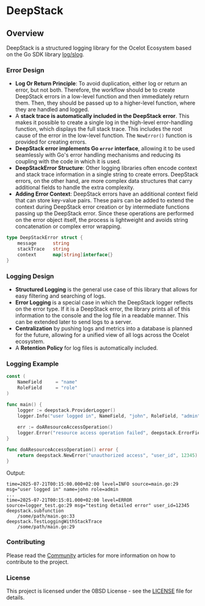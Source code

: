 # DeepStack

## Overview

DeepStack is a structured logging library for the Ocelot Ecosystem based on the Go SDK library [log/slog](https://go.dev/blog/slog).

### Error Design

* **Log Or Return Principle**: To avoid duplication, either log or return an error, but not both. Therefore, the workflow should be to create DeepStack errors in a low-level function and then immediately return them. Then, they should be passed up to a higher-level function, where they are handled and logged.
* A **stack trace is automatically included in the DeepStack error**. This makes it possible to create a single log in the high-level error-handling function, which displays the full stack trace. This includes the root cause of the error in the low-level function. The `NewError()` function is provided for creating errors.
* **DeepStack error implements Go `error` interface**, allowing it to be used seamlessly with Go's error handling mechanisms and reducing its coupling with the code in which it is used.
* **DeepStackError Structure**: Other logging libraries often encode context and stack trace information in a single string to create errors. DeepStack errors, on the other hand, are more complex data structures that carry additional fields to handle the extra complexity.
* **Adding Error Context**: DeepStack errors have an additional context field that can store key-value pairs. These pairs can be added to extend the context during DeepStack error creation or by intermediate functions passing up the DeepStack error. Since these operations are performed on the error object itself, the process is lightweight and avoids string concatenation or complex error wrapping.

```go
type DeepStackError struct {
    message      string
    stackTrace   string
    context      map[string]interface{}
}
```

### Logging Design

* **Structured Logging** is the general use case of this library that allows for easy filtering and searching of logs.
* **Error Logging** is a special case in which the DeepStack logger reflects on the error type. If it is a DeepStack error, the library prints all of this information to the console and the log file in a readable manner. This can be extended later to send logs to a server.
* **Centralization** by pushing logs and metrics into a database is planned for the future, allowing for a unified view of all logs across the Ocelot ecosystem.
* A **Retention Policy** for log files is automatically included.

### Logging Example

```go
const (
    NameField     = "name"
    RoleField     = "role"
)

func main() {
    logger := deepstack.ProviderLogger()
    logger.Info("user logged in", NameField, "john", RoleField, "admin")
    
    err := doAResourceAccessOperation()
    logger.Error("resource access operation failed", deepstack.ErrorField, err)
}

func doAResourceAccessOperation() error {
	return deepstack.NewError("unauthorized access", "user_id", 12345)
}
```

Output:

```text
time=2025-07-21T00:15:00.000+02:00 level=INFO source=main.go:29 msg="user logged in" name=john role=admin
...
time=2025-07-21T00:15:01.000+02:00 level=ERROR source=logger_test.go:29 msg="testing detailed error" user_id=12345
deepstack.subfunction
    /some/path/main.go:33
deepstack.TestLoggingWithStackTrace
    /some/path/main.go:29
```

### Contributing

Please read the [Community](https://ocelot-cloud.org/docs/community/) articles for more information on how to contribute to the project.

### License

This project is licensed under the 0BSD License - see the [LICENSE](LICENSE) file for details.